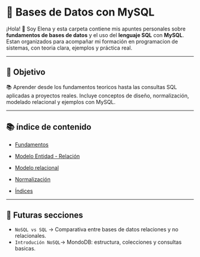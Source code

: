 # 📄 Bases de Datos con MySQL

¡Hola! 👋 Soy Elena y esta carpeta contiene mis apuntes personales sobre **fundamentos de bases de datos** y el uso del **lenguaje SQL** con **MySQL**.
Estan organizados para acompañar mi formación en programacion de sistemas, con teoria clara, ejemplos y práctica real.

---

## 🎯 Objetivo

📚 Aprender desde los fundamentos teoricos hasta las consultas SQL aplicadas a proyectos reales.
Incluye conceptos de diseño, normalización, modelado relacional y ejemplos con MySQL.

---

## 📚 índice de contenido

- [Fundamentos](./1_fundamentos.md)
- [Modelo Entidad - Relación](./2_modelado-entidad-relacion.md)
- [Modelo relacional](./3_modelo%20relacional.md)
- [Normalización](./4_normalizacion.md)
  
- [Índices](./indices.md)

---

## 📌 Futuras secciones

- `NoSQL vs SQL` → Comparativa entre bases de datos relaciones y no relacionales.
- `Introdución NoSQL`→ MondoDB: estructura, colecciones y consultas basicas.
